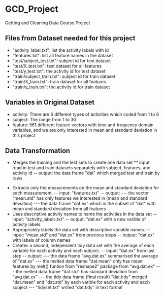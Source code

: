 GCD_Project
===========

Getting and Cleaning Data Course Project

## Files from Dataset needed for this project
- "activity_label.txt": list the activity labels with id
- "features.txt": list all feature names in the dataset
- "test/subject_test.txt": subject id for test dataset
- "test/X_test.txt": test dataset for all features
- "test/y_test.txt": the activity id for test dataset
- "train/subject_train.txt": subject id for train dataset
- "train/X_train.txt": train dataset for all features
- "train/y_train.txt": the activity id for train dataset

## Variables in Original Dataset

- activity: There are 6 different types of activities which coded from 1 to 6
- subject: The range from 1 to 30
- feature: 561 different feature vectors with time and frequency domain variables, and we are only interested in mean and standard deviation in this project

## Data Transformation
* Merges the training and the test sets to create one data set
 ** input: read in test and train datasets separately with subject, features, and activity id
 -- output: the data frame "dat" which merged test and train by rows
- Extracts only the measurements on the mean and standard deviation for each measurement. 
  -- input: "features.txt"
  -- output: 
     --- the vector "mean.std" has only features we interested in (mean and standard deviation)
     --- the data frame "dat.ex" which is the subset of "dat" with mean and standard deviation from all features
- Uses descriptive activity names to name the activities in the data set
  -- input: "activity_labels.txt"
  -- output: "dat.ex" with a new varible of activity labels
- Appropriately labels the data set with descriptive variable names. 
  -- input: "mean.std" and "dat.ex" from previous steps
  -- output: "dat.ex" with labels of column names
- Creates a second, independent tidy data set with the average of each variable for each activity and each subject.
  -- input: "dat.ex" from last step
  -- output: 
     --- the data frame "avg.dat.ex" summarised the average of "dat.ex"
     --- the melted data frame "dat.mean" only has mean features by melt() funtion from "reshape2" package from "avg.dat.ex"
     --- the melted data frame "dat.std" has standard deviation from "avg.dat.ex"
     --- the tidy data frame (final result) "dat.tidy" merged "dat.mean" and "dat.std" by each varible for each activity and each subject
     --- "tidyset.txt" writed "dat.tidy" in text format


